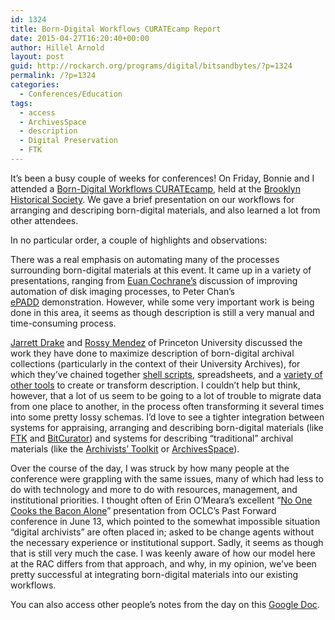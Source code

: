 ```yaml
---
id: 1324
title: Born-Digital Workflows CURATEcamp Report
date: 2015-04-27T16:20:40+00:00
author: Hillel Arnold
layout: post
guid: http://rockarch.org/programs/digital/bitsandbytes/?p=1324
permalink: /?p=1324
categories:
  - Conferences/Education
tags:
  - access
  - ArchivesSpace
  - description
  - Digital Preservation
  - FTK
---
```

It&#8217;s been a busy couple of weeks for conferences! On Friday, Bonnie and I attended a <a href="http://wiki.curatecamp.org/index.php/Born-Digital_Workflows_CURATEcamp,_April_23rd_at_Brooklyn_Historical_Society" target="_blank">Born-Digital Workflows CURATEcamp</a>, held at the <a href="http://brooklynhistory.org/" target="_blank">Brooklyn Historical Society</a>. We gave a brief presentation on our workflows for arranging and descriping born-digital materials, and also learned a lot from other attendees.<!--more-->

In no particular order, a couple of highlights and observations:
  
There was a real emphasis on automating many of the processes surrounding born-digital materials at this event. It came up in a variety of presentations, ranging from <a href="http://www.euancochrane.com/" target="_blank">Euan Cochrane&#8217;s</a> discussion of improving automation of disk imaging processes, to Peter Chan&#8217;s <a href="http://suif.stanford.edu/~hangal/epadd/" target="_blank">ePADD</a> demonstration. However, while some very important work is being done in this area, it seems as though description is still a very manual and time-consuming process.

<a href="https://blogs.princeton.edu/mudd/2014/06/meet-mudds-jarrett-m-drake/" target="_blank">Jarrett Drake</a> and <a href="https://blogs.princeton.edu/mudd/author/rmendez/" target="_blank">Rossy Mendez</a> of Princeton University discussed the work they have done to maximize description of born-digital archival collections (particularly in the context of their University Archives), for which they&#8217;ve chained together <a href="https://github.com/pulibrary/sipper" target="_blank">shell scripts</a>, spreadsheets, and a <a href="https://drive.google.com/folderview?id=0B6NCn2bEXEBjaTJLNGJCcHhrS0E&usp=sharing" target="_blank">variety of other tools</a> to create or transform description. I couldn&#8217;t help but think, however, that a lot of us seem to be going to a lot of trouble to migrate data from one place to another, in the process often transforming it several times into some pretty lossy schemas. I&#8217;d love to see a tighter integration between systems for appraising, arranging and describing born-digital materials (like <a href="http://accessdata.com/solutions/digital-forensics/forensic-toolkit-ftk" target="_blank">FTK</a> and <a href="http://www.bitcurator.net/" target="_blank">BitCurator</a>) and systems for describing &#8220;traditional&#8221; archival materials (like the <a href="http://archiviststoolkit.org/" target="_blank">Archivists&#8217; Toolkit</a> or <a href="http://archivesspace.org/" target="_blank">ArchivesSpace</a>).

Over the course of the day, I was struck by how many people at the conference were grappling with the same issues, many of which had less to do with technology and more to do with resources, management, and institutional priorities. I thought often of Erin O&#8217;Meara&#8217;s excellent &#8220;<a href="https://www.youtube.com/watch?v=xnQ5G1fH5-8" target="_blank">No One Cooks the Bacon Alone</a>&#8221; presentation from OCLC&#8217;s Past Forward conference in June 13, which pointed to the somewhat impossible situation &#8220;digital archivists&#8221; are often placed in; asked to be change agents without the necessary experience or institutional support. Sadly, it seems as though that is still very much the case. I was keenly aware of how our model here at the RAC differs from that approach, and why, in my opinion, we&#8217;ve been pretty successful at integrating born-digital materials into our existing workflows.

You can also access other people&#8217;s notes from the day on this <a href="https://docs.google.com/document/d/1JlEiX0uzOGkyJ-josxRUijxl0APWltqAV1gv-jTYWDo/edit" target="_blank">Google Doc</a>.